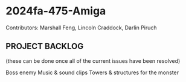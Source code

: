 # 2024fa-475-Amiga





Contributors: Marshall Feng, Lincoln Craddock, Darlin Piruch



PROJECT BACKLOG
---------------

(these can be done once all of the current issues have been resolved)

Boss enemy
Music & sound clips
Towers & structures for the monster
